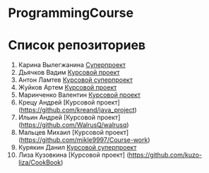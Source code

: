 # ProgrammingCourse

# Список репозиториев
1. Карина Вылегжанина [Cуперпроект](https://github.com/vilegzhanina/ProgrammingCourse)
2. Дьячков Вадим [Курсовой проект](https://github.com/vaddya/course-work)
3. Антон Ламтев [Курсовой суперпроект](https://github.com/lamtev/notation_translator)
4. Жуйков Артем [Курсовой проект](https://github.com/Zhuikov/JustAnotherRepository)
5. Маринченко Валентин [Курсовой проект](https://github.com/marinchenkova/Project)
6. Крецу Андрей [Курсовой проект] (https://github.com/kreand/java_project)
7. Ильин Андрей [Курсовой проект] (https://github.com/WalrusQ/walrusq)
8. Мальцев Михаил [Курсовой проект] (https://github.com/mikle9997/Course-work)
9. Курякин Данил [Курсовой суперпроект](https://github.com/Olieaw/JavaProject)
10. Лиза Кузовкина [Курсовой проект] (https://github.com/kuzo-liza/CookBook)
